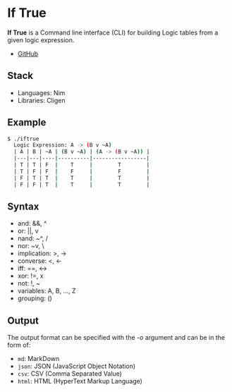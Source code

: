 # If True

**If True** is a Command line interface (CLI) for building Logic tables from a given logic expression.

- [GitHub](https://github.com/Force4760/IfTrue)

## Stack
* Languages: Nim
* Libraries: Cligen

## Example
```sh
$ ./iftrue
  Logic Expression: A -> (B v ~A)
  | A | B | ~A | (B v ~A) | (A -> (B v ~A)) |
  |---|---|----|----------|-----------------|
  | T | T | F  |    T     |        T        |
  | T | F | F  |    F     |        F        |
  | F | T | T  |    T     |        T        |
  | F | F | T  |    T     |        T        |
```

## Syntax
- and: &&, ^
- or: ||, v
- nand: ~^, /
- nor: ~v, \
- implication: >, ->
- converse: <, <-
- iff: ==, <->
- xor: !=, x
- not: !, ~
- variables: A, B, ..., Z
- grouping: ()

## Output
The output format can be specified with the *-o* argument and can be in the form of:
- `md`: MarkDown
- `json`: JSON (JavaScript Object Notation)
- `csv`: CSV (Comma Separated Value)
- `html`: HTML (HyperText Markup Language)